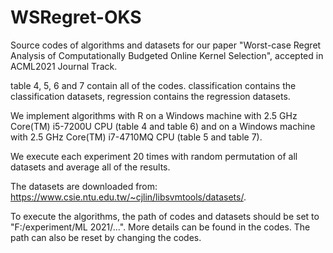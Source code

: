 # WSRegret-OKS
Source codes of algorithms and datasets for our paper
"Worst-case Regret Analysis of Computationally Budgeted Online Kernel Selection",
accepted in ACML2021 Journal Track.

table 4, 5, 6 and 7 contain all of the codes.
classification contains the classification datasets,
regression contains the regression datasets.

We implement algorithms with R on a Windows machine with 2.5 GHz Core(TM) i5-7200U CPU 
(table 4 and table 6) and on a Windows machine with 2.5 GHz Core(TM) i7-4710MQ CPU 
(table 5 and table 7).

We execute each experiment 20 times with random permutation of all datasets and average all of the results.

The datasets are downloaded from: https://www.csie.ntu.edu.tw/~cjlin/libsvmtools/datasets/.

To execute the algorithms,
the path of codes and datasets should be set to "F:/experiment/ML 2021/...".
More details can be found in the codes.
The path can also be reset by changing the codes.
